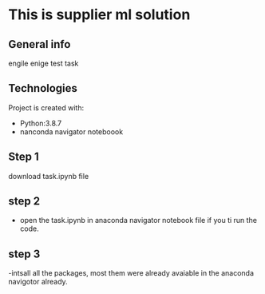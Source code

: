 # This is supplier ml solution

## General info
engile enige test task

## Technologies

Project is created with:

- Python:3.8.7
-  nanconda navigator noteboook


## Step 1

download task.ipynb file

## step 2

-  open the task.ipynb in anaconda navigator notebook file if you ti run the code.

## step 3

-intsall all the packages, most them were already avaiable in the anaconda navigotor already.
